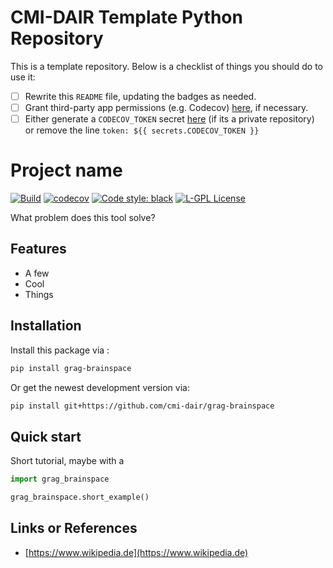 # CMI-DAIR Template Python Repository

This is a template repository. Below is a checklist of things you should do to use it:

- [ ] Rewrite this `README` file, updating the badges as needed.
- [ ] Grant third-party app permissions (e.g. Codecov) [here](https://github.com/organizations/cmi-dair/settings/installations), if necessary.
- [ ] Either generate a `CODECOV_TOKEN` secret [here](https://github.com/cmi-dair/flowdump/blob/main/.github/workflows/python_tests.yaml) (if its a private repository) or remove the line `token: ${{ secrets.CODECOV_TOKEN }}`

# Project name

[![Build](https://github.com/cmi-dair/grag-brainspace/actions/workflows/test.yaml/badge.svg?branch=main)](https://github.com/cmi-dair/grag-brainspace/actions/workflows/test.yaml?query=branch%3Amain)
[![codecov](https://codecov.io/gh/cmi-dair/grag-brainspace/branch/main/graph/badge.svg?token=22HWWFWPW5)](https://codecov.io/gh/cmi-dair/grag-brainspace)
[![Code style: black](https://img.shields.io/badge/code%20style-black-000000.svg)](https://github.com/psf/black)
[![L-GPL License](https://img.shields.io/badge/license-L--GPL-blue.svg)](LICENSE)

What problem does this tool solve?

## Features

- A few
- Cool
- Things

## Installation

Install this package via :

```sh
pip install grag-brainspace
```

Or get the newest development version via:

```sh
pip install git+https://github.com/cmi-dair/grag-brainspace
```

## Quick start

Short tutorial, maybe with a

```Python
import grag_brainspace

grag_brainspace.short_example()
```

## Links or References

- [https://www.wikipedia.de](https://www.wikipedia.de)
